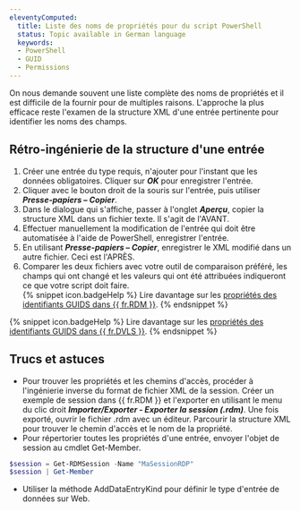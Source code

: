 ```yaml
---
eleventyComputed:
  title: Liste des noms de propriétés pour du script PowerShell
  status: Topic available in German language
  keywords:
  - PowerShell
  - GUID
  - Permissions
---
```

On nous demande souvent une liste complète des noms de propriétés et il est difficile de la fournir pour de multiples raisons. L'approche la plus efficace reste l'examen de la structure XML d'une entrée pertinente pour identifier les noms des champs.

## Rétro-ingénierie de la structure d'une entrée
1. Créer une entrée du type requis, n'ajouter pour l'instant que les données obligatoires. Cliquer sur ***OK*** pour enregistrer l'entrée.
1. Cliquer avec le bouton droit de la souris sur l'entrée, puis utiliser ***Presse-papiers – Copier***.
1. Dans le dialogue qui s'affiche, passer à l'onglet ***Aperçu***, copier la structure XML dans un fichier texte. Il s'agit de l'AVANT.
1. Effectuer manuellement la modification de l'entrée qui doit être automatisée à l'aide de PowerShell, enregistrer l'entrée.
1. En utilisant ***Presse-papiers – Copier***, enregistrer le XML modifié dans un autre fichier. Ceci est l'APRÈS.
1. Comparer les deux fichiers avec votre outil de comparaison préféré, les champs qui ont changé et les valeurs qui ont été attribuées indiqueront ce que votre script doit faire.  
{% snippet icon.badgeHelp %}
Lire davantage sur les [propriétés des identifiants GUIDS dans {{ fr.RDM }}](/fr/kb/devolutions-powershell/remote-desktop-manager/xml-information/).
{% endsnippet %}

{% snippet icon.badgeHelp %}
Lire davantage sur les [propriétés des identifiants GUIDS dans {{ fr.DVLS }}](/fr/kb/devolutions-powershell/devolutions-server/xml-information/).
{% endsnippet %}

## Trucs et astuces
* Pour trouver les propriétés et les chemins d'accès, procéder à l'ingénierie inverse du format de fichier XML de la session. Créer un exemple de session dans {{ fr.RDM }} et l'exporter en utilisant le menu du clic droit ***Importer/Exporter - Exporter la session (.rdm)***. Une fois exporté, ouvrir le fichier .rdm avec un éditeur. Parcourir la structure XML pour trouver le chemin d'accès et le nom de la propriété.
* Pour répertorier toutes les propriétés d'une entrée, envoyer l'objet de session au cmdlet Get-Member.

```powershell
$session = Get-RDMSession -Name "MaSessionRDP"  
$session | Get-Member
```

* Utiliser la méthode AddDataEntryKind pour définir le type d'entrée de données sur Web.
